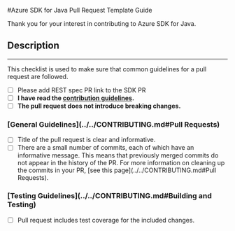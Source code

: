 <!-- DO NOT DELETE THIS TEMPLATE -->
#Azure SDK for Java Pull Request Template Guide

Thank you for your interest in contributing to Azure SDK for Java.

## Description
<!--
Please add an informative description that covers that changes made by the pull request.

If you are regenerating your SDK based off of a new swagger spec, please add the link to the corresponding swagger spec pull request that has been merged in the azure-rest-api-specs repository
-->

---

This checklist is used to make sure that common guidelines for a pull request are followed.
- [ ] Please add REST spec PR link to the SDK PR
- [ ] **I have read the [contribution guidelines](https://github.com/Azure/azure-sdk-for-java/blob/master/CONTRIBUTING.md).**
- [ ] **The pull request does not introduce breaking changes.**

### [General Guidelines](../../CONTRIBUTING.md#Pull Requests)
- [ ] Title of the pull request is clear and informative.
- [ ] There are a small number of commits, each of which have an informative message. This means that previously merged commits do not appear in the history of the PR. For more information on cleaning up the commits in your PR, [see this page](../../CONTRIBUTING.md#Pull Requests).

### [Testing Guidelines](../../CONTRIBUTING.md#Building and Testing)
- [ ] Pull request includes test coverage for the included changes.
